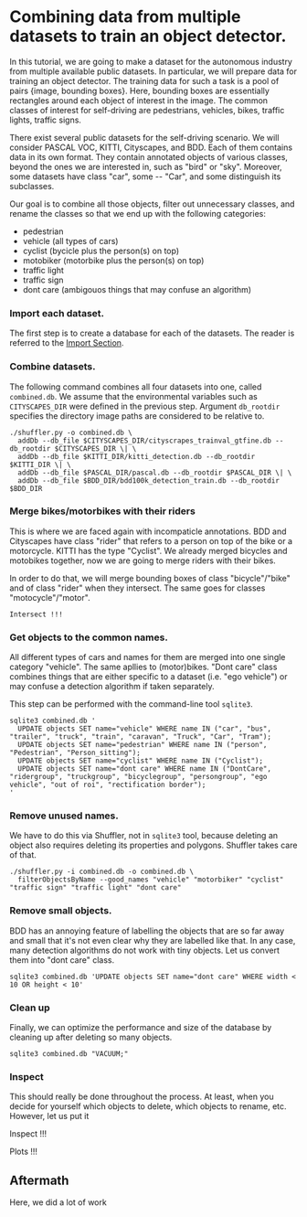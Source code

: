 # Combining data from multiple datasets to train an object detector.

In this tutorial, we are going to make a dataset for the autonomous industry from multiple available public datasets.
In particular, we will prepare data for training an object detector. The training data for such a task is a pool of pairs {image, bounding boxes}. Here, bounding boxes are essentially rectangles around each object of interest in the image.
The common classes of interest for self-driving are pedestrians, vehicles, bikes, traffic lights, traffic signs.

There exist several public datasets for the self-driving scenario. We will consider PASCAL VOC, KITTI, Cityscapes, and BDD. 
Each of them contains data in its own format. 
They contain annotated objects of various classes, beyond the ones we are interested in, such as "bird" or "sky".
Moreover, some datasets have class "car", some -- "Car", and some distinguish its subclasses.

Our goal is to combine all those objects, filter out unnecessary classes, and rename the classes so that we end up with the following categories:

- pedestrian
- vehicle (all types of cars)
- cyclist (bycicle plus the person(s) on top)
- motobiker (motorbike plus the person(s) on top)
- traffic light
- traffic sign
- dont care (ambigouos things that may confuse an algorithm)


### Import each dataset. 

The first step is to create a database for each of the datasets. The reader is referred to the [Import Section](https://github.com/kukuruza/shuffler/blob/master/doc/Subcommands.md#import).


### Combine datasets.

The following command combines all four datasets into one, called `combined.db`. We assume that the environmental variables such as `CITYSCAPES_DIR` were defined in the previous step. Argument `db_rootdir` specifies the directory image paths are considered to be relative to.

```
./shuffler.py -o combined.db \
  addDb --db_file $CITYSCAPES_DIR/cityscrapes_trainval_gtfine.db --db_rootdir $CITYSCAPES_DIR \| \
  addDb --db_file $KITTI_DIR/kitti_detection.db --db_rootdir $KITTI_DIR \| \
  addDb --db_file $PASCAL_DIR/pascal.db --db_rootdir $PASCAL_DIR \| \
  addDb --db_file $BDD_DIR/bdd100k_detection_train.db --db_rootdir $BDD_DIR
```


### Merge bikes/motorbikes with their riders

This is where we are faced again with incompaticle annotations. BDD and Cityscapes have class "rider" that refers to a person on top of the bike or a motorcycle. KITTI has the type "Cyclist". We already merged bicycles and motobikes together, now we are going to merge riders with their bikes.

In order to do that, we will merge bounding boxes of class "bicycle"/"bike" and of class "rider" when they intersect. The same goes for classes "motocycle"/"motor".

```
Intersect !!!
```


### Get objects to the common names.

All different types of cars and names for them are merged into one single category "vehicle". The same apllies to (motor)bikes. "Dont care" class combines things that are either specific to a dataset (i.e. "ego vehicle") or may confuse a detection algorithm if taken separately.

This step can be performed with the command-line tool `sqlite3`.

```
sqlite3 combined.db '
  UPDATE objects SET name="vehicle" WHERE name IN ("car", "bus", "trailer", "truck", "train", "caravan", "Truck", "Car", "Tram"); 
  UPDATE objects SET name="pedestrian" WHERE name IN ("person", "Pedestrian", "Person_sitting"); 
  UPDATE objects SET name="cyclist" WHERE name IN ("Cyclist"); 
  UPDATE objects SET name="dont care" WHERE name IN ("DontCare", "ridergroup", "truckgroup", "bicyclegroup", "persongroup", "ego vehicle", "out of roi", "rectification border");
'
```

### Remove unused names.

We have to do this via Shuffler, not in `sqlite3` tool, because deleting an object also requires deleting its properties and polygons. Shuffler takes care of that.

```
./shuffler.py -i combined.db -o combined.db \
  filterObjectsByName --good_names "vehicle" "motorbiker" "cyclist" "traffic sign" "traffic light" "dont care"
```

### Remove small objects.

BDD has an annoying feature of labelling the objects that are so far away and small that it's not even clear why they are labelled like that. In any case, many detection algorithms do not work with tiny objects. Let us convert them into "dont care" class.

```
sqlite3 combined.db 'UPDATE objects SET name="dont care" WHERE width < 10 OR height < 10'
```


### Clean up

Finally, we can optimize the performance and size of the database by cleaning up after deleting so many objects.

```
sqlite3 combined.db "VACUUM;"
```

### Inspect

This should really be done throughout the process. At least, when you decide for yourself which objects to delete, which objects to rename, etc. However, let us put it 


Inspect !!!

Plots !!!

## Aftermath

Here, we did a lot of work
